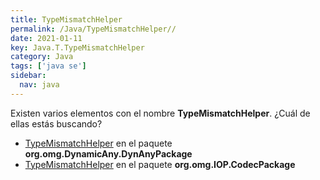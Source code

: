 ```yaml
---
title: TypeMismatchHelper
permalink: /Java/TypeMismatchHelper//
date: 2021-01-11
key: Java.T.TypeMismatchHelper
category: Java
tags: ['java se']
sidebar: 
  nav: java
---
```


Existen varios elementos con el nombre **TypeMismatchHelper**. ¿Cuál de ellas estás buscando?
<ul>
<li><a href="/Java/TypeMismatchHelper-org-omg-DynamicAny-DynAnyPackage/">TypeMismatchHelper</a> en el paquete <strong>org.omg.DynamicAny.DynAnyPackage</strong></li>
<li><a href="/Java/TypeMismatchHelper-org-omg-IOP-CodecPackage/">TypeMismatchHelper</a> en el paquete <strong>org.omg.IOP.CodecPackage</strong></li>
<ul>
